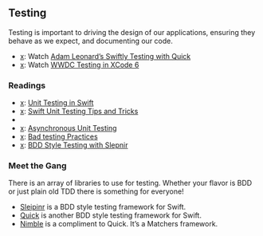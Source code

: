 [adam_quick]:http://vimeo.com/102163542
[WWDC_testing]:https://developer.apple.com/videos/wwdc/2014/

[unit_testing_reading]:https://bendyworks.com/unit-testing-in-swift/
[tips_tricks]:http://natashatherobot.com/swift-unit-testing-tips-and-tricks/
[nshipster_xctest]:http://nshipster.com/xctestcase/
[async_unit_testing]:http://www.subfurther.com/blog/2014/07/16/asynchronous-unit-testing-in-swift-the-good-ugly-the-bad-and-the/
[bad_testing]:http://www.objc.io/issue-15/bad-testing-practices.html
[bdd_testing]:http://railsware.com/blog/2014/07/04/bdd-style-testing-in-swift-with-sleipnir/

[sleiphinr_repo]:https://github.com/railsware/Sleipnir
[quick_repo]:https://github.com/Quick/Quick
[nilble_repo]:https://github.com/Quick/Nimble

## Testing

Testing is important to driving the design of our applications, ensuring they behave as we expect, and documenting our code. 

* [x]: Watch [Adam Leonard’s Swiftly Testing with Quick][adam_quick]
* [x]: Watch [WWDC Testing in XCode 6][WWDC_testing]

### Readings

* [x]: [Unit Testing in Swift][unit_testing_reading]
* [x]: [Swift Unit Testing Tips and Tricks][tips_tricks]
* [x]: [XCTest][async_unit_testing]
* [x]: [Asynchronous Unit Testing][async_unit_testing]
* [x]: [Bad testing Practices][bad_testing]
* [x]: [BDD Style Testing with Slepnir][bdd_testing]

### Meet the Gang

There is an array of libraries to use for testing. Whether your flavor is BDD or just plain old TDD there is something for everyone!

* [Sleipinr][sleiphinr_repo] is a BDD style testing framework for Swift.
* [Quick][quick_repo] is another BDD style testing framework for Swift.
* [Nimble][nilble_repo] is a compliment to Quick. It’s a Matchers framework.












